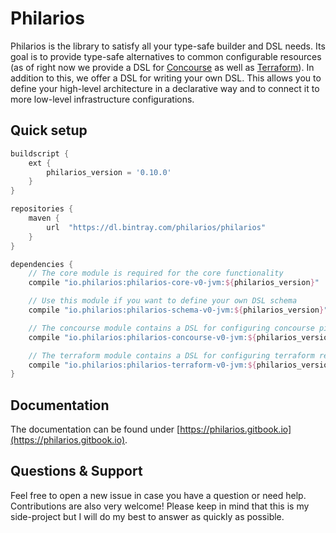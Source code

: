 # Philarios

Philarios is the library to satisfy all your type-safe builder and DSL needs. Its goal is to provide type-safe
alternatives to common configurable resources (as of right now we provide a DSL for [Concourse](https://concourse-ci.org/)
as well as [Terraform](https://www.terraform.io/)). In addition to this, we offer a DSL for writing your own DSL. This
allows you to define your high-level architecture in a declarative way and to connect it to more low-level infrastructure
configurations.

## Quick setup

```groovy
buildscript {
    ext {
        philarios_version = '0.10.0'
    }
}

repositories {
	maven {
		url  "https://dl.bintray.com/philarios/philarios"
	}
}

dependencies {
    // The core module is required for the core functionality
    compile "io.philarios:philarios-core-v0-jvm:${philarios_version}"

    // Use this module if you want to define your own DSL schema
    compile "io.philarios:philarios-schema-v0-jvm:${philarios_version}"

    // The concourse module contains a DSL for configuring concourse pipelines
    compile "io.philarios:philarios-concourse-v0-jvm:${philarios_version}"

    // The terraform module contains a DSL for configuring terraform resources
    compile "io.philarios:philarios-terraform-v0-jvm:${philarios_version}"
}
```

## Documentation

The documentation can be found under [https://philarios.gitbook.io](https://philarios.gitbook.io).

## Questions & Support

Feel free to open a new issue in case you have a question or need help. Contributions are also very welcome! Please keep
in mind that this is my side-project but I will do my best to answer as quickly as possible.